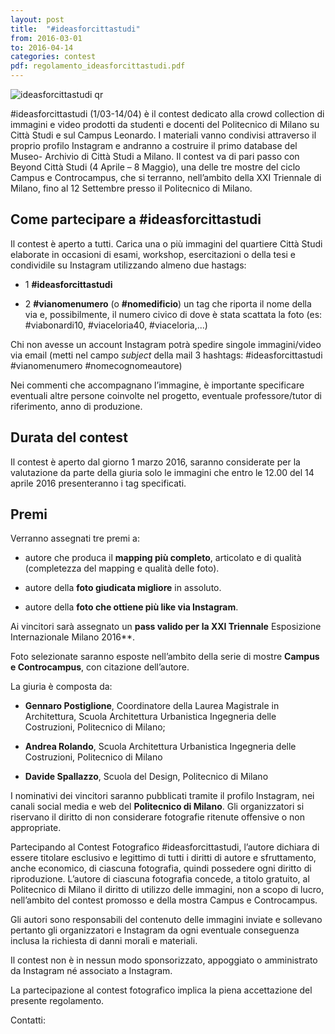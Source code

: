 ```yaml
---
layout: post
title:  "#ideasforcittastudi"
from: 2016-03-01
to: 2016-04-14
categories: contest
pdf: regolamento_ideasforcittastudi.pdf
---
```



![ideasforcittastudi qr]({{site.baseurl}}/assets/i/beyondcittastudi_org-contest-ideasforcittastudi.png)


#ideasforcittastudi (1/03-14/04) è il contest dedicato alla crowd collection di immagini e video prodotti da studenti e docenti del Politecnico di Milano su Città Studi e sul Campus Leonardo. I materiali vanno condivisi attraverso il proprio profilo Instagram e andranno a costruire il primo database del Museo- Archivio di Città Studi a Milano.
Il contest va di pari passo con Beyond Città Studi (4 Aprile – 8 Maggio), una delle tre mostre del ciclo Campus e Controcampus, che si terranno, nell’ambito della XXI Triennale di Milano, fino al 12 Settembre presso il Politecnico di Milano.

## Come partecipare a #ideasforcittastudi
Il contest è aperto a tutti. Carica una o più immagini del quartiere Città Studi elaborate in occasioni di esami, workshop, esercitazioni o della tesi e condividile su Instagram utilizzando almeno due hastags:

- 1 **#ideasforcittastudi**

- 2 **#vianomenumero** (o **#nomedificio**) un tag che riporta il nome della via e, possibilmente, il numero civico di dove è stata scattata la foto (es: #viabonardi10, #viaceloria40, #viaceloria,...)

Chi non avesse un account Instagram potrà spedire singole immagini/video via email (metti nel campo _subject_ della mail 3 hashtags: #ideasforcittastudi #vianomenumero #nomecognomeautore)

Nei commenti che accompagnano l’immagine, è importante specificare eventuali altre persone coinvolte nel progetto, eventuale professore/tutor di riferimento, anno di produzione.

## Durata del contest

Il contest è aperto dal giorno 1 marzo 2016, saranno considerate per la valutazione da parte della giuria solo le immagini che entro le 12.00 del 14 aprile 2016 presenteranno i tag specificati.

## Premi

Verranno assegnati tre premi a:

- autore che produca il **mapping più completo**, articolato e di qualità (completezza del mapping e qualità delle foto).

- autore della **foto giudicata migliore** in assoluto.

- autore della **foto che ottiene più like via Instagram**.

Ai vincitori sarà assegnato un **pass valido per la XXI Triennale** Esposizione Internazionale Milano 2016**.

Foto selezionate saranno esposte nell’ambito della serie di mostre **Campus e Controcampus**, con citazione dell’autore.

La giuria è composta da:

- **Gennaro Postiglione**, Coordinatore della Laurea Magistrale in Architettura, Scuola Architettura Urbanistica Ingegneria delle Costruzioni, Politecnico di Milano;

- **Andrea Rolando**, Scuola Architettura Urbanistica Ingegneria delle Costruzioni, Politecnico di Milano

- **Davide Spallazzo**, Scuola del Design, Politecnico di Milano

I nominativi dei vincitori saranno pubblicati tramite il profilo Instagram, nei canali social media e web del **Politecnico di Milano**.
Gli organizzatori si riservano il diritto di non considerare fotografie ritenute offensive o non appropriate.

Partecipando al Contest Fotografico #ideasforcittastudi, l’autore dichiara di essere titolare esclusivo e legittimo di tutti i diritti di autore e sfruttamento, anche economico, di ciascuna fotografia, quindi possedere ogni diritto di riproduzione. L’autore di ciascuna fotografia concede, a titolo gratuito, al Politecnico di Milano il diritto di utilizzo delle immagini, non a scopo di lucro, nell’ambito del contest promosso e della mostra Campus e Controcampus.

Gli autori sono responsabili del contenuto delle immagini inviate e sollevano pertanto gli organizzatori e Instagram da ogni eventuale conseguenza inclusa la richiesta di danni morali e materiali.

Il contest non è in nessun modo sponsorizzato, appoggiato o amministrato da Instagram né associato a Instagram.

La partecipazione al contest fotografico implica la piena accettazione del presente regolamento.

Contatti:
[](mailto:)
